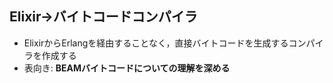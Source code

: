 ##  Elixir→バイトコードコンパイラ

* ElixirからErlangを経由することなく，直接バイトコードを生成するコンパイラを作成する
* 表向き: **BEAMバイトコードについての理解を深める**
